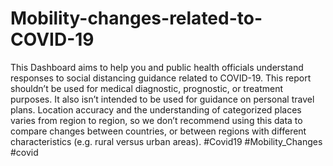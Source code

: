 # Mobility-changes-related-to-COVID-19
This Dashboard aims to help you and public health officials understand responses to social distancing guidance related to COVID-19. This report shouldn’t be used for medical diagnostic, prognostic, or treatment purposes. It also isn’t intended to be used for guidance on personal travel plans. Location accuracy and the understanding of categorized places varies from region to region, so we don’t recommend using this data to compare changes between countries, or between regions with different characteristics (e.g. rural versus urban areas). 
#Covid19 #Mobility_Changes #covid
